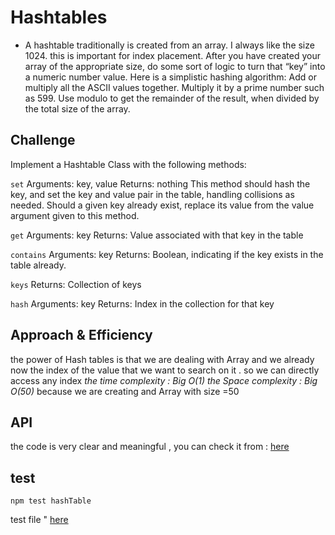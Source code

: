 # Hashtables

- A hashtable traditionally is created from an array. I always like the size 1024. this is important for index placement. After you have created your array of the appropriate size, do some sort of logic to turn that “key” into a numeric number value. Here is a simplistic hashing algorithm:
Add or multiply all the ASCII values together. Multiply it by a prime number such as 599. Use modulo to get the remainder of the result, when divided by the total size of the array.

## Challenge

Implement a Hashtable Class with the following methods:

`set`
Arguments: key, value
Returns: nothing
This method should hash the key, and set the key and value pair in the table, handling collisions as needed.
Should a given key already exist, replace its value from the value argument given to this method.


`get`
Arguments: key
Returns: Value associated with that key in the table

`contains`
Arguments: key
Returns: Boolean, indicating if the key exists in the table already.

`keys`
Returns: Collection of keys

`hash`
Arguments: key
Returns: Index in the collection for that key

## Approach & Efficiency
the power of Hash tables is that we are dealing with Array and we already now the index of the value that we want to search on it .
so we can directly access any index 
*the time complexity : Big O(1)*
*the Space complexity : Big O(50)* because we are creating and Array with size =50 

## API
the code is very clear and meaningful  , you can check it from : [here](./hashTable.js)
## test 
`npm test hashTable` 

test file " [here](./__test__/hashTable.test.js)